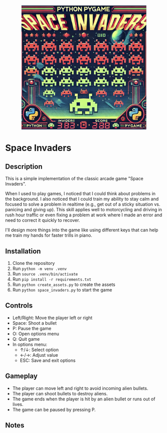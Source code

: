 <p align="center">
  <img src="logo/invaders_logo1.png" alt="Space Invaders Logo" width="400"/>
</p>

# Space Invaders

## Description

This is a simple implementation of the classic arcade game "Space Invaders".

When I used to play games, I noticed that I could think about problems in the background. I also noticed that I could train my ability to stay calm and focused to solve a problem in realtime (e.g., get out of a sticky situation vs. panicing and giving up). This skill applies well to motorcycling and driving in rush hour traffic or even fixing a problem at work where I made an error and need to correct it quickly to recover.

I'll design more things into the game like using different keys that can help me train my hands for faster trills in piano.

## Installation

1. Clone the repository
2. Run `python -m venv .venv`
3. Run `source .venv/bin/activate`
4. Run `pip install -r requirements.txt`
5. Run `python create_assets.py` to create the assets
6. Run `python space_invaders.py` to start the game

## Controls

- Left/Right: Move the player left or right
- Space: Shoot a bullet
- P: Pause the game
- O: Open options menu
- Q: Quit game
- In options menu:
  - ↑/↓: Select option
  - ←/→: Adjust value
  - ESC: Save and exit options

## Gameplay

- The player can move left and right to avoid incoming alien bullets.
- The player can shoot bullets to destroy aliens.
- The game ends when the player is hit by an alien bullet or runs out of lives.
- The game can be paused by pressing P.

## Notes